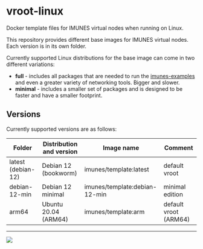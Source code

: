 # vroot-linux
Docker template files for IMUNES virtual nodes when running on Linux.

This repository provides different base images for IMUNES virtual nodes. Each
version is in its own folder.

Currently supported Linux distributions for the base image can come in two
different variations:
 - __full__ - includes all packages that are needed to run the
   [imunes-examples](https://github.com/imunes/imunes-examples) and even a
   greater variety of networking tools. Bigger and slower.
 - __minimal__ - includes a smaller set of packages and is designed to be
   faster and have a smaller footprint.

## Versions
Currently supported versions are as follows:

| Folder             | Distribution and version | Image name                       | Comment                              |
| ------------------ | ------------------------ | -------------------------------- | ------------------------------------ |
| latest (debian-12) | Debian 12 (bookworm)     | imunes/template:latest           | default vroot                        |
| debian-12-min      | Debian 12 minimal        | imunes/template:debian-12-min    | minimal edition                      |
| arm64              | Ubuntu 20.04 (ARM64)     | imunes/template:arm              | default vroot (ARM64)                |

-----------------------------------------
[<img src="http://imunes.tel.fer.hr/images/imunes_logo.png">](http://www.imunes.net/)
